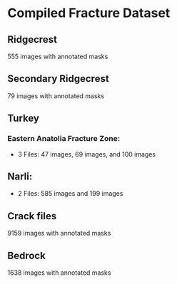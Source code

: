 # Compiled Fracture Dataset

## Ridgecrest
555 images with annotated masks

## Secondary Ridgecrest
79 images with annotated masks

## Turkey
### Eastern Anatolia Fracture Zone:
- 3 Files: 47 images, 69 images, and 100 images

## Narli:
- 2 Files: 585 images and 199 images

## Crack files
9159 images with annotated masks

## Bedrock
1638 images with annotated masks